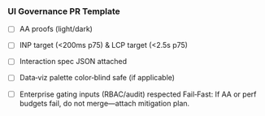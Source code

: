 ### UI Governance PR Template
- [ ] AA proofs (light/dark)
- [ ] INP target (<200ms p75) & LCP target (<2.5s p75)
- [ ] Interaction spec JSON attached
- [ ] Data‑viz palette color‑blind safe (if applicable)
- [ ] Enterprise gating inputs (RBAC/audit) respected
Fail‑Fast: If AA or perf budgets fail, do not merge—attach mitigation plan.

